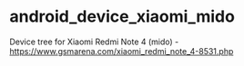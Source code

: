 # android_device_xiaomi_mido
Device tree for Xiaomi Redmi Note 4 (mido) - https://www.gsmarena.com/xiaomi_redmi_note_4-8531.php

